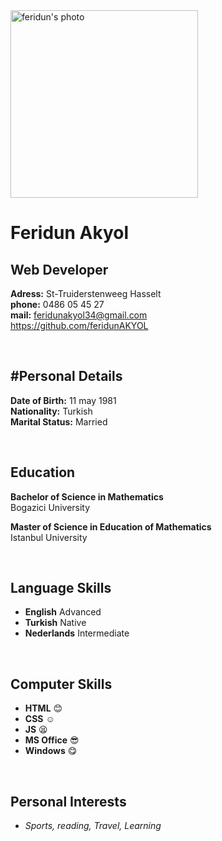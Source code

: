 <html>
 <img src="https://raw.githubusercontent.com/feridunAKYOL/class-7/master/student-bios/112459.jpg" alt="feridun's photo" height="300" width="300"> 
  </html>

# Feridun Akyol 
## Web Developer
**Adress:** St-Truiderstenweeg Hasselt  
**phone:**  0486 05 45 27  
**mail:** <feridunakyol34@gmail.com>  
<https://github.com/feridunAKYOL>

<p>&nbsp;</p>

#Personal Details
-------------------------
**Date of Birth:** 11 may 1981  
**Nationality:** Turkish  
**Marital Status:** Married

<p>&nbsp;</p>

Education
----------------------------
**Bachelor of Science in Mathematics**  
Bogazici University

**Master of Science in Education of Mathematics**  
Istanbul University

<p>&nbsp;</p>

Language Skills
---------------------------------
 + **English**           Advanced
 + **Turkish**           Native
+ **Nederlands**         Intermediate

<p>&nbsp;</p>

Computer Skills
---------------------------

+ **HTML** :blush:
+ **CSS** :relaxed:
+ **JS** :tired_face:
+ **MS Office** :sunglasses:
+ **Windows** :yum:

<p>&nbsp;</p>

Personal Interests
---------------------------
* _Sports, reading, Travel, Learning_
